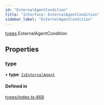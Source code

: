 ```yaml
---
id: "ExternalAgentCondition"
title: "Interface: ExternalAgentCondition"
sidebar_label: "ExternalAgentCondition"
---
```


[types](../../../modules/Types/Types.md).ExternalAgentCondition

## Properties

### type

• **type**: [`IsExternalAgent`](../../../enums/Types/ConditionType/ConditionType.md#isexternalagent)

#### Defined in

[types/index.ts:468](https://github.com/PolymeshAssociation/polymesh-sdk/blob/daafaa68f/src/types/index.ts#L468)
